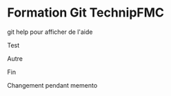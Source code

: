# Formation Git TechnipFMC

git help pour afficher de l'aide

Test

Autre

Fin

Changement pendant memento
